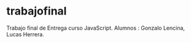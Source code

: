 # trabajofinal
Trabajo final de Entrega curso JavaScript. Alumnos : Gonzalo Lencina, Lucas Herrera.
